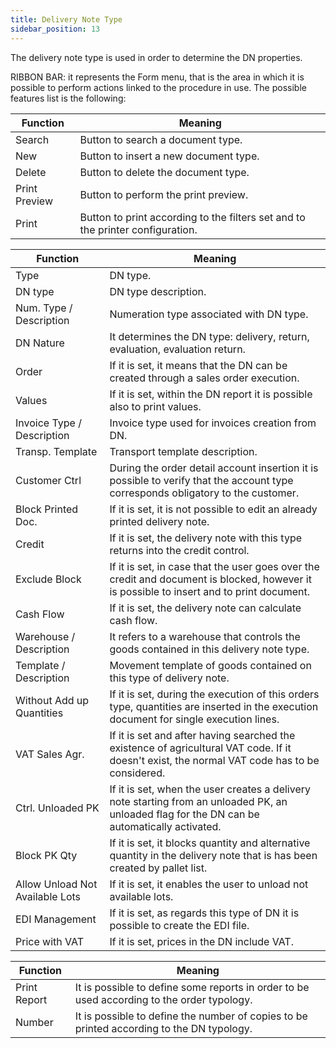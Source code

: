 ```yaml
---
title: Delivery Note Type
sidebar_position: 13
---
```


The delivery note type is used in order to determine the DN properties.

RIBBON BAR: it represents the Form menu, that is the area in which it is possible to perform actions linked to the procedure in use. The possible features list is the following: 



| Function | Meaning |
| --- | --- |
| Search | Button to search a document type.  |
| New | Button to insert a new document type.  |
| Delete | Button to delete the document type.  |
| Print Preview | Button to perform the print preview.  |
| Print | Button to print according to the filters set and to the printer configuration.  |



| Function | Meaning |
| --- | --- |
| Type | DN type. |
| DN type | DN type description. |
| Num. Type / Description | Numeration type associated with DN type. |
| DN Nature | It determines the DN type: delivery, return, evaluation, evaluation return. |
| Order | If it is set, it means that the DN can be created through a sales order execution. |
| Values | If it is set, within the DN report it is possible also to print values. |
| Invoice Type / Description | Invoice type used for invoices creation from DN. |
| Transp. Template | Transport template description. |
| Customer Ctrl | During the order detail account insertion it is possible to verify that the account type corresponds obligatory to the customer. |
| Block Printed Doc. | If it is set, it is not possible to edit an already printed delivery note. |
| Credit | If it is set, the delivery note with this type returns into the credit control. |
| Exclude Block | If it is set, in case that the user goes over the credit and document is blocked, however it is possible to insert and to print document. |
| Cash Flow | If it is set, the delivery note can calculate cash flow. |
| Warehouse / Description | It refers to a warehouse that controls the goods contained in this delivery note type. |
| Template / Description | Movement template of goods contained on this type of delivery note. |
| Without Add up Quantities | If it is set, during the execution of this orders type, quantities are inserted in the execution document for single execution lines. |
| VAT Sales Agr. | If it is set and after having searched the existence of agricultural VAT code. If it doesn't exist, the normal VAT code has to be considered. |
| Ctrl. Unloaded PK | If it is set, when the user creates a delivery note starting from an unloaded PK, an unloaded flag for the DN can be automatically activated. |
| Block PK Qty | If it is set, it blocks quantity and alternative quantity in the delivery note that is has been created by pallet list. |
| Allow Unload Not Available Lots | If it is set, it enables the user to unload not available lots. |
| EDI Management | If it is set, as regards this type of DN it is possible to create the EDI file. |
| Price with VAT | If it is set, prices in the DN include VAT. |



| Function | Meaning |
| --- | --- |
| Print Report | It is possible to define some reports in order to be used according to the order typology. |
| Number | It is possible to define the number of copies to be printed according to the DN typology. |






